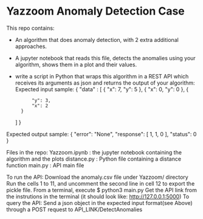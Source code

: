 # Yazzoom Anomaly Detection Case

This repo contains:
- An algorithm that does anomaly detection, with 2 extra additional approaches.
- A jupyter notebook that reads this file, detects the anomalies using your algorithm, shows them in a plot and their values.
- write a script in Python that wraps this algorithm in a REST API which receives its arguments as json and returns the output of your algorithm:
Expected input sample:
{ "data" : 
	[
		{
			"x": 7,
			"y": 5
		},
		{
			"x": 0,
			"y": 0
		},
		{
			
			"y": 3,
			"x": 2
		}
	]
}


Expected output sample:
{
    "error": "None",
    "response": [
        1,
        1,
        0
    ],
    "status": 0
}


Files in the repo:
Yazzoom.ipynb : the jupyter notebook containing the algorithm and the plots
distance.py : Python file containing a distance function
main.py : API main file

To run the API:
Download the anomaly.csv file under Yazzoom/ directory
Run the cells 1 to 11, and uncomment the second line in cell 12 to export the pickle file.
From a terminal, execute $ python3 main.py
Get the API link from the instrutions in the terminal (it should look like: http://127.0.0.1:5000)
To query the API:
Send a json object in the expected input format(see Above) through a POST request to API_LINK/DetectAnomalies

